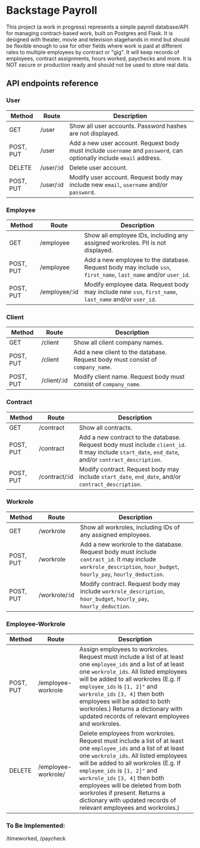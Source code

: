 # Backstage Payroll

This project (a work in progress) represents a simple payroll database/API for managing contract-based work, built on Postgres and Flask. It is designed with theater, movie and television stagehands in mind but should be flexible enough to use for other fields where work is paid at different rates to multiple employees by contract or "gig". It will keep records of employees, contract assignments, hours worked, paychecks and more. It is NOT secure or production ready and should not be used to store real data.

## API endpoints reference
### **User** 

|Method|Route|Description|
|------|-----|-----------|
|GET|/user|Show all user accounts. Password hashes are not displayed.|
|POST, PUT|/user|Add a new user account. Request body must include `username` and `password`, can optionally include `email` address.|
|DELETE|/user/:id|Delete user account.|
|POST, PUT|/user/:id|Modify user account. Request body may include new `email`, `username` and/or `password`.| 

### **Employee**

|Method|Route|Description|
|------|-----|-----------|
|GET|/employee|Show all employee IDs, including any assigned workroles. PII is not displayed.|
|POST, PUT|/employee|Add a new employee to the database. Request body may include `ssn`, `first_name`, `last_name` and/or `user_id`.|
|POST, PUT|/employee/:id|Modify employee data. Request body may include new `ssn`, `first_name`, `last_name` and/or `user_id`. 

### **Client**
|Method|Route|Description|
|------|-----|-----------|
|GET|/client|Show all client company names.|
|POST, PUT|/client|Add a new client to the database. Request body must consist of `company_name`.|
|POST, PUT|/client/:id|Modify client name. Request body must consist of `company_name`. 

### **Contract**
|Method|Route|Description|
|------|-----|-----------|
|GET|/contract|Show all contracts.|
|POST, PUT|/contract|Add a new contract to the database. Request body must include `client_id`. It may include `start_date`, `end_date`, and/or `contract_description`. |
|POST, PUT|/contract/:id|Modify contract. Request body may include `start_date`, `end_date`, and/or `contract_description`. 

### **Workrole**
|Method|Route|Description|
|------|-----|-----------|
|GET|/workrole|Show all workroles, including IDs of any assigned employees.|
|POST, PUT|/workrole|Add a new workrole to the database. Request body must include `contract_id`. It may include `workrole_description`, `hour_budget`, `hourly_pay`, `hourly_deduction`. |
|POST, PUT|/workrole/:id|Modify contract. Request body may include `workrole_description`, `hour_budget`, `hourly_pay`, `hourly_deduction`. 

### **Employee-Workrole**
|Method|Route|Description|
|------|-----|-----------|
|POST, PUT|/employee-workrole|Assign employees to workroles. Request must include a list of at least one `employee_ids` and a list of at least one `workrole_ids`. All listed employees will be added to all workroles (E.g. If `employee_ids` is `[1, 2]"` and `workrole_ids` `[3, 4]` then both employees will be added to both workroles.) Returns a dictionary with updated records of relevant employees and workroles.|
|DELETE|/employee-workrole/| Delete employees from workroles. Request must include a list of at least one `employee_ids` and a list of at least one `workrole_ids`. All listed employees will be added to all workroles (E.g. If `employee_ids` is `[1, 2]"` and `workrole_ids` `[3, 4]` then both employees will be deleted from both workroles if present. Returns a dictionary with updated records of relevant employees and workroles.)

### **To Be Implemented**: 
/timeworked, /paycheck
